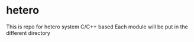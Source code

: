 hetero
======

This is repo for hetero system C/C++ based
Each module will be put in the different directory
